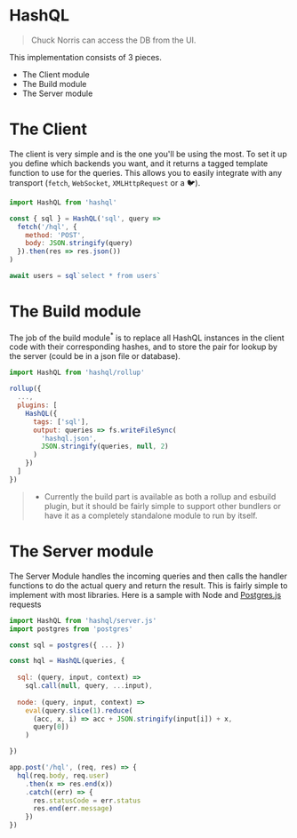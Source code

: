# HashQL

> Chuck Norris can access the DB from the UI.

This implementation consists of 3 pieces.

- The Client module
- The Build module
- The Server module

# The Client

The client is very simple and is the one you'll be using the most. To set it up you define which backends you want, and it returns a tagged template function to use for the queries. This allows you to easily integrate with any transport (`fetch`, `WebSocket`, `XMLHttpRequest` or a 🐦).

```js
import HashQL from 'hashql'

const { sql } = HashQL('sql', query => 
  fetch('/hql', {
    method: 'POST',
    body: JSON.stringify(query)
  }).then(res => res.json())
)

await users = sql`select * from users`
```

# The Build module 

The job of the build module<sup>*</sup> is to replace all HashQL instances in the client code with their corresponding hashes, and to store the pair for lookup by the server (could be in a json file or database).  

```js
import HashQL from 'hashql/rollup'

rollup({
  ...,
  plugins: [
    HashQL({
      tags: ['sql'],
      output: queries => fs.writeFileSync(
        'hashql.json', 
        JSON.stringify(queries, null, 2)
      )
    })
  ]
})
```

> * Currently the build part is available as both a rollup and esbuild plugin, but it should be fairly simple to support other bundlers or have it as a completely standalone module to run by itself. 

# The Server module

The Server Module handles the incoming queries and then calls the handler functions to do the actual query and return the result. This is fairly simple to implement with most libraries. Here is a sample with Node and [Postgres.js](https://github.com/porsager/postgres) requests

```js
import HashQL from 'hashql/server.js'
import postgres from 'postgres'

const sql = postgres({ ... })

const hql = HashQL(queries, {
  
  sql: (query, input, context) => 
    sql.call(null, query, ...input),
  
  node: (query, input, context) =>
    eval(query.slice(1).reduce(
      (acc, x, i) => acc + JSON.stringify(input[i]) + x, 
      query[0])
    )

})

app.post('/hql', (req, res) => {
  hql(req.body, req.user)
    .then(x => res.end(x))
    .catch((err) => {
      res.statusCode = err.status
      res.end(err.message)
    })
})
```
